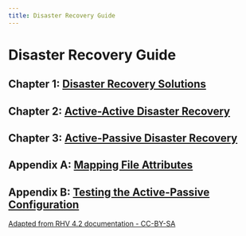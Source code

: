 ```yaml
---
title: Disaster Recovery Guide
---
```


# Disaster Recovery Guide

## Chapter 1: [Disaster Recovery Solutions](../disaster_recovery_solutions)

## Chapter 2: [Active-Active Disaster Recovery](../active_active_overview)

## Chapter 3: [Active-Passive Disaster Recovery](../active_passive_overview)

## Appendix A: [Mapping File Attributes](../mapping_file_attributes)

## Appendix B: [Testing the Active-Passive Configuration](../testing_active_passive)

[Adapted from RHV 4.2 documentation - CC-BY-SA](https://access.redhat.com/documentation/en-us/red_hat_virtualization/4.2/html/disaster_recovery_guide/)
